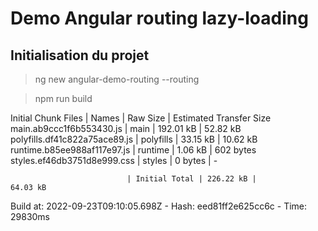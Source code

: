 # Demo Angular routing lazy-loading

## Initialisation du projet

> ng new angular-demo-routing --routing  

> npm run build  

Initial Chunk Files           | Names         |  Raw Size | Estimated Transfer Size
main.ab9ccc1f6b553430.js      | main          | 192.01 kB |                52.82 kB
polyfills.df41c822a75ace89.js | polyfills     |  33.15 kB |                10.62 kB
runtime.b85ee988af117e97.js   | runtime       |   1.06 kB |               602 bytes
styles.ef46db3751d8e999.css   | styles        |   0 bytes |                       -

                              | Initial Total | 226.22 kB |                64.03 kB

Build at: 2022-09-23T09:10:05.698Z - Hash: eed81ff2e625cc6c - Time: 29830ms

